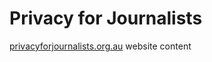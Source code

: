 # Privacy for Journalists

[privacyforjournalists.org.au](https://privacyforjournalists.org.au) website content
